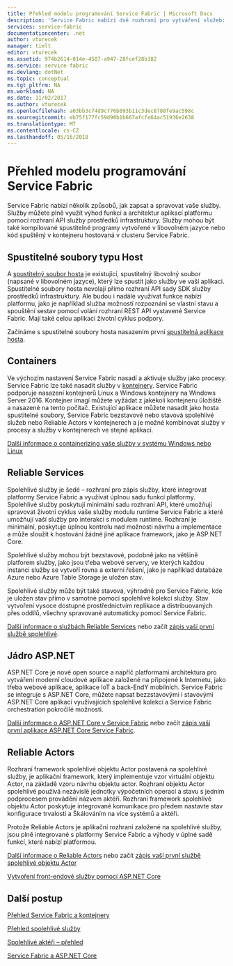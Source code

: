 ```yaml
---
title: Přehled modelu programování Service Fabric | Microsoft Docs
description: 'Service Fabric nabízí dvě rozhraní pro vytváření služeb: rozhraní objektu actor a rozhraní služby. Nabízejí jedinečné kompromis v jednoduchost a řízení.'
services: service-fabric
documentationcenter: .net
author: vturecek
manager: timlt
editor: vturecek
ms.assetid: 974b2614-014e-4587-a947-28fcef28b382
ms.service: service-fabric
ms.devlang: dotNet
ms.topic: conceptual
ms.tgt_pltfrm: NA
ms.workload: NA
ms.date: 11/02/2017
ms.author: vturecek
ms.openlocfilehash: a03bb3c74d9c776b893b11c3dec8788fe9ac598c
ms.sourcegitcommit: eb75f177fc59d90b1b667afcfe64ac51936e2638
ms.translationtype: MT
ms.contentlocale: cs-CZ
ms.lasthandoff: 05/16/2018
---
```

# <a name="service-fabric-programming-model-overview"></a>Přehled modelu programování Service Fabric
Service Fabric nabízí několik způsobů, jak zapsat a spravovat vaše služby. Služby můžete plně využít výhod funkcí a architektur aplikací platformu pomocí rozhraní API služby prostředků infrastruktury. Služby mohou být také kompilované spustitelné programy vytvořené v libovolném jazyce nebo kód spuštěný v kontejneru hostovaná v clusteru Service Fabric.

## <a name="guest-executables"></a>Spustitelné soubory typu Host
A [spustitelný soubor hosta](service-fabric-guest-executables-introduction.md) je existující, spustitelný libovolný soubor (napsané v libovolném jazyce), který lze spustit jako služby ve vaší aplikaci. Spustitelné soubory hosta nevolají přímo rozhraní API sady SDK služby prostředků infrastruktury. Ale budou i nadále využívat funkce nabízí platformu, jako je například služba možností rozpoznání se vlastní stavu a spouštění sestav pomocí volání rozhraní REST API vystavené Service Fabric. Mají také celou aplikaci životní cyklus podpory.

Začínáme s spustitelné soubory hosta nasazením první [spustitelná aplikace hosta](service-fabric-deploy-existing-app.md).

## <a name="containers"></a>Containers
Ve výchozím nastavení Service Fabric nasadí a aktivuje služby jako procesy. Service Fabric lze také nasadit služby v [kontejnery](service-fabric-containers-overview.md). Service Fabric podporuje nasazení kontejnerů Linux a Windows kontejnery na Windows Server 2016. Kontejner imagí můžete vyžádat z jakékoli kontejneru úložiště a nasazené na tento počítač. Existující aplikace můžete nasadit jako hosta spustitelné soubory, Service Fabric bezstavové nebo stavová spolehlivé služeb nebo Reliable Actors v kontejnerech a je možné kombinovat služby v procesy a služby v kontejnerech ve stejné aplikaci.

[Další informace o containerizing vaše služby v systému Windows nebo Linux](service-fabric-deploy-container.md)

## <a name="reliable-services"></a>Reliable Services
Spolehlivé služby je šedé – rozhraní pro zápis služby, které integrovat platformy Service Fabric a využívat úplnou sadu funkcí platformy. Spolehlivé služby poskytují minimální sadu rozhraní API, které umožňují spravovat životní cyklus vaše služby modulu runtime Service Fabric a které umožňují vaší služby pro interakci s modulem runtime. Rozhraní je minimální, poskytuje úplnou kontrolu nad možnosti návrhu a implementace a může sloužit k hostování žádné jiné aplikace framework, jako je ASP.NET Core.

Spolehlivé služby mohou být bezstavové, podobně jako na většině platforem služby, jako jsou třeba webové servery, ve kterých každou instanci služby se vytvoří rovna a externí řešení, jako je například databáze Azure nebo Azure Table Storage je uložen stav.

Spolehlivé služby může být také stavová, výhradně pro Service Fabric, kde je uložen stav přímo v samotné pomocí spolehlivé kolekcí služby. Stav vytvoření vysoce dostupné prostřednictvím replikace a distribuovaných přes oddílů, všechny spravované automaticky pomocí Service Fabric.

[Další informace o službách Reliable Services](service-fabric-reliable-services-introduction.md) nebo začít [zápis vaší první službě spolehlivé](service-fabric-reliable-services-quick-start.md).

## <a name="aspnet-core"></a>Jádro ASP.NET
ASP.NET Core je nové open source a napříč platformami architektura pro vytváření moderní cloudové aplikace založené na připojené k Internetu, jako třeba webové aplikace, aplikace IoT a back-EndY mobilních. Service Fabric se integruje s ASP.NET Core, můžete napsat bezzstavovými i stavovými ASP.NET Core aplikací využívajících spolehlivé kolekcí a Service Fabric orchestration pokročilé možnosti.

[Další informace o ASP.NET Core v Service Fabric](service-fabric-reliable-services-communication-aspnetcore.md) nebo začít [zápis vaší první aplikace ASP.NET Core Service Fabric](service-fabric-reliable-services-communication-aspnetcore.md).

## <a name="reliable-actors"></a>Reliable Actors
Rozhraní framework spolehlivé objektu Actor postavená na spolehlivé služby, je aplikační framework, který implementuje vzor virtuální objektu Actor, na základě vzoru návrhu objektu actor. Rozhraní objektu Actor spolehlivé používá nezávislé jednotky výpočetních operací a stavu s jedním podprocesem provádění názvem aktéři. Rozhraní framework spolehlivé objektu Actor poskytuje integrované komunikace pro předem nastavte stav konfigurace trvalosti a Škálováním na více systémů a aktéři.

Protože Reliable Actors je aplikační rozhraní založené na spolehlivé služby, jsou plně integrované s platformy Service Fabric a výhody v úplné sadě funkcí, které nabízí platformou.

[Další informace o Reliable Actors](service-fabric-reliable-actors-introduction.md) nebo začít [zápis vaší první službě spolehlivé objektu Actor](service-fabric-reliable-actors-get-started.md)


[Vytvoření front-endové služby pomocí ASP.NET Core](service-fabric-reliable-services-communication-aspnetcore.md)

## <a name="next-steps"></a>Další postup
[Přehled Service Fabric a kontejnery](service-fabric-containers-overview.md)

[Přehled spolehlivé služby](service-fabric-reliable-services-introduction.md)

[Spolehlivé aktéři – přehled](service-fabric-reliable-actors-introduction.md)

[Service Fabric a ASP.NET Core ](service-fabric-reliable-services-communication-aspnetcore.md)




